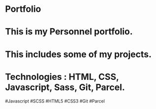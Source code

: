 # Portfolio

# This is my Personnel portfolio.

# This includes some of my projects.

# Technologies : HTML, CSS, Javascript, Sass, Git, Parcel.

#Javascript
#SCSS
#HTML5
#CSS3
#Git
#Parcel
